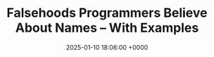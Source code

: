 ---
title: "Falsehoods Programmers Believe About Names – With Examples"
link: "https://shinesolutions.com/2018/01/08/falsehoods-programmers-believe-about-names-with-examples/"
date: "2025-01-10 18:06:00 +0000"
description: 
category: "articles"
---